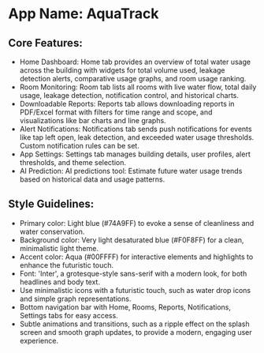 # **App Name**: AquaTrack

## Core Features:

- Home Dashboard: Home tab provides an overview of total water usage across the building with widgets for total volume used, leakage detection alerts, comparative usage graphs, and room usage ranking.
- Room Monitoring: Room tab lists all rooms with live water flow, total daily usage, leakage detection, notification control, and historical charts.
- Downloadable Reports: Reports tab allows downloading reports in PDF/Excel format with filters for time range and scope, and visualizations like bar charts and line graphs.
- Alert Notifications: Notifications tab sends push notifications for events like tap left open, leak detection, and exceeded water usage thresholds. Custom notification rules can be set.
- App Settings: Settings tab manages building details, user profiles, alert thresholds, and theme selection.
- AI Prediction: AI predictions tool: Estimate future water usage trends based on historical data and usage patterns.

## Style Guidelines:

- Primary color: Light blue (#74A9FF) to evoke a sense of cleanliness and water conservation.
- Background color: Very light desaturated blue (#F0F8FF) for a clean, minimalistic light theme.
- Accent color: Aqua (#00FFFF) for interactive elements and highlights to enhance the futuristic touch.
- Font: 'Inter', a grotesque-style sans-serif with a modern look, for both headlines and body text.
- Use minimalistic icons with a futuristic touch, such as water drop icons and simple graph representations.
- Bottom navigation bar with Home, Rooms, Reports, Notifications, Settings tabs for easy access.
- Subtle animations and transitions, such as a ripple effect on the splash screen and smooth graph updates, to provide a modern, engaging user experience.